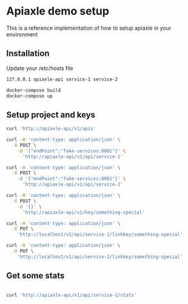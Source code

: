 # Apiaxle demo setup

This is a reference implementation of how to setup apiaxle in your environment

## Installation

Update your /etc/hosts file

```bash
127.0.0.1 apiaxle-api service-1 service-2
```

```bash
docker-compose build
docker-compose up
```

## Setup project and keys

```bash
curl 'http://apiaxle-api/v1/apis'

curl -H 'content-type: application/json' \
  -X POST \
    -d '{"endPoint":"fake-services:8001"}' \
      'http://apiaxle-api/v1/api/service-1'

curl -H 'content-type: application/json' \
  -X POST \
    -d '{"endPoint":"fake-services:8001"}' \
      'http://apiaxle-api/v1/api/service-2'

curl -H 'content-type: application/json' \
  -X POST \
    -d '{}' \
      'http://apiaxle-api/v1/key/something-special'

curl -H 'content-type: application/json' \
  -X PUT \
    'http://localhost/v1/api/service-1/linkkey/something-special'

curl -H 'content-type: application/json' \
  -X PUT \
    'http://localhost/v1/api/service-2/linkkey/something-special'

```

## Get some stats

```bash

curl 'http://apiaxle-api/v1/api/service-1/stats'

```
